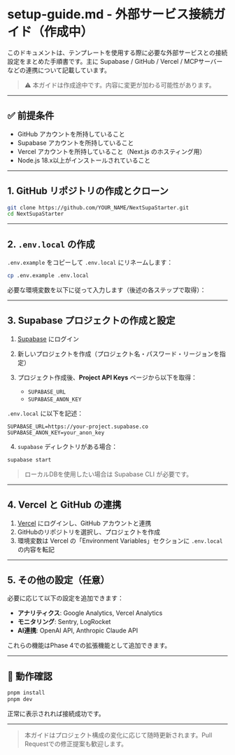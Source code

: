 # setup-guide.md - 外部サービス接続ガイド（作成中）

このドキュメントは、テンプレートを使用する際に必要な外部サービスとの接続設定をまとめた手順書です。主に Supabase / GitHub / Vercel / MCPサーバー などの連携について記載しています。

> ⚠️ 本ガイドは作成途中です。内容に変更が加わる可能性があります。

---

## ✅ 前提条件

* GitHub アカウントを所持していること
* Supabase アカウントを所持していること
* Vercel アカウントを所持していること（Next.js のホスティング用）
* Node.js 18.x以上がインストールされていること

---

## 1. GitHub リポジトリの作成とクローン

```bash
git clone https://github.com/YOUR_NAME/NextSupaStarter.git
cd NextSupaStarter
```

---

## 2. `.env.local` の作成

`.env.example` をコピーして `.env.local` にリネームします：

```bash
cp .env.example .env.local
```

必要な環境変数を以下に従って入力します（後述の各ステップで取得）：

---

## 3. Supabase プロジェクトの作成と設定

1. [Supabase](https://app.supabase.com) にログイン
2. 新しいプロジェクトを作成（プロジェクト名・パスワード・リージョンを指定）
3. プロジェクト作成後、**Project API Keys** ページから以下を取得：

   * `SUPABASE_URL`
   * `SUPABASE_ANON_KEY`

`.env.local` に以下を記述：

```env
SUPABASE_URL=https://your-project.supabase.co
SUPABASE_ANON_KEY=your_anon_key
```

4. `supabase` ディレクトリがある場合：

```bash
supabase start
```

> ローカルDBを使用したい場合は Supabase CLI が必要です。

---

## 4. Vercel と GitHub の連携

1. [Vercel](https://vercel.com/) にログインし、GitHub アカウントと連携
2. GitHubのリポジトリを選択し、プロジェクトを作成
3. 環境変数は Vercel の「Environment Variables」セクションに `.env.local` の内容を転記

---

## 5. その他の設定（任意）

必要に応じて以下の設定を追加できます：

* **アナリティクス**: Google Analytics, Vercel Analytics
* **モニタリング**: Sentry, LogRocket
* **AI連携**: OpenAI API, Anthropic Claude API

これらの機能はPhase 4での拡張機能として追加できます。

---

## 🔁 動作確認

```bash
pnpm install
pnpm dev
```

正常に表示されれば接続成功です。

---

> 本ガイドはプロジェクト構成の変化に応じて随時更新されます。Pull Requestでの修正提案も歓迎します。
